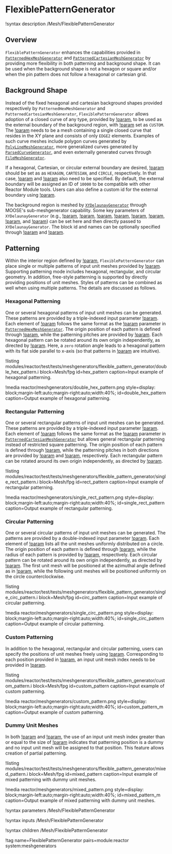 # FlexiblePatternGenerator

!syntax description /Mesh/FlexiblePatternGenerator

## Overview

`FlexiblePatternGenerator` enhances the capabilities provided in [`PatternedHexMeshGenerator`](PatternedHexMeshGenerator.md) and [`PatternedCartesianMeshGenerator`](PatternedCartesianMeshGenerator.md) by providing more flexibility in both patterning and background shape. It can be used when the background shape is not a hexagon or square and/or when the pin pattern does not follow a hexagonal or cartesian grid.

## Background Shape

Instead of the fixed hexagonal and cartesian background shapes provided respectively by `PatternedHexMeshGenerator` and `PatternedCartesianMeshGenerator`, `FlexiblePatternGenerator` allows adoption of a closed curve of any type, provided by [!param](/Mesh/FlexiblePatternGenerator/boundary_mesh), to be used as the external boundary of the background region, with [!param](/Mesh/FlexiblePatternGenerator/boundary_type) set as `CUSTOM`. The [!param](/Mesh/FlexiblePatternGenerator/boundary_mesh) needs to be a mesh containing a single closed curve that resides in the XY plane and consists of only `EDGE2` elements. Examples of such curve meshes include polygon curves generated by [`PolyLineMeshGenerator`](PolyLineMeshGenerator.md), more generalized curves generated by [`ParsedCurveGenerator`](ParsedCurveGenerator.md), and even externally generated curves through [`FileMeshGenerator`](FileMeshGenerator.md).

If a hexagonal, Cartesian, or circular external boundary are desired, [!param](/Mesh/FlexiblePatternGenerator/boundary_type) should be set as as `HEXAGON`, `CARTESIAN`, and `CIRCLE`, respectively. In that case, [!param](/Mesh/FlexiblePatternGenerator/boundary_size) and [!param](/Mesh/FlexiblePatternGenerator/boundary_sectors) also need to be specified. By default, the external boundary will be assigned an ID of `10000` to be compatible with other Reactor Module tools. Users can also define a custom id for the external boundary using [!param](/Mesh/FlexiblePatternGenerator/external_boundary_id).

The background region is meshed by [`XYDelaunayGenerator`](XYDelaunayGenerator.md) through MOOSE's sub-meshgenerator capability. Some key parameters of `XYDelaunayGenerator` (e.g., [!param](/Mesh/FlexiblePatternGenerator/desired_area), [!param](/Mesh/FlexiblePatternGenerator/desired_area_func), [!param](/Mesh/FlexiblePatternGenerator/verify_holes), [!param](/Mesh/XYDelaunayGenerator/use_auto_area_func), [!param](/Mesh/XYDelaunayGenerator/auto_area_func_default_size), [!param](/Mesh/XYDelaunayGenerator/auto_area_func_default_size_dist), [!param](/Mesh/XYDelaunayGenerator/auto_area_function_num_points), and [!param](/Mesh/XYDelaunayGenerator/auto_area_function_power)) can be set here and then directly passed to `XYDelaunayGenerator`. The block id and names can be optionally specified through [!param](/Mesh/FlexiblePatternGenerator/background_subdomain_id) and [!param](/Mesh/FlexiblePatternGenerator/background_subdomain_name).

## Patterning

Within the interior region defined by [!param](/Mesh/FlexiblePatternGenerator/boundary_mesh), `FlexiblePatternGenerator` can place single or multiple patterns of input unit meshes provided by [!param](/Mesh/FlexiblePatternGenerator/inputs). Supporting patterning mode includes hexagonal, rectangular, and circular geometry. In addition, free-style patterning is supported by directly providing positions of unit meshes. Styles of patterns can be combined as well when using multiple patterns.
The details are discussed as follows.

### Hexagonal Patterning

One or several hexagonal patterns of input unit meshes can be generated. These patterns are provided by a triple-indexed input parameter [!param](/Mesh/FlexiblePatternGenerator/hex_patterns). Each element of [!param](/Mesh/FlexiblePatternGenerator/hex_patterns) follows the same format as the [!param](/Mesh/PatternedHexMeshGenerator/pattern) parameter in [`PatternedHexMeshGenerator`](PatternedHexMeshGenerator.md). The origin position of each pattern is defined through [!param](/Mesh/FlexiblePatternGenerator/hex_origins), while the patterning pitches are provided by [!param](/Mesh/FlexiblePatternGenerator/hex_pitches). Each hexagonal pattern can be rotated around its own origin independently, as directed by [!param](/Mesh/FlexiblePatternGenerator/hex_rotations). Here, a `zero` rotation angle leads to a hexagonal pattern with its flat side parallel to x-axis (so that patterns in [!param](/Mesh/FlexiblePatternGenerator/hex_patterns) are intuitive).

!listing modules/reactor/test/tests/meshgenerators/flexible_pattern_generator/double_hex_pattern.i
         block=Mesh/fpg
         id=hex_pattern
         caption=Input example of hexagonal patterning.

!media reactor/meshgenerators/double_hex_pattern.png
      style=display: block;margin-left:auto;margin-right:auto;width:40%;
      id=double_hex_pattern
      caption=Output example of hexagonal patterning.

### Rectangular Patterning 

One or several rectangular patterns of input unit meshes can be generated. These patterns are provided by a triple-indexed input parameter [!param](/Mesh/FlexiblePatternGenerator/rect_patterns). Each element of [!param](/Mesh/FlexiblePatternGenerator/rect_patterns) follows the same format as the [!param](/Mesh/PatternedCartesianMeshGenerator/pattern) parameter in [`PatternedCartesianMeshGenerator`](PatternedCartesianMeshGenerator.md) but allows general rectangular patterning instead of restricted square patterning. The origin position of each pattern is defined through [!param](/Mesh/FlexiblePatternGenerator/rect_origins), while the patterning pitches in both directions are provided by [!param](/Mesh/FlexiblePatternGenerator/rect_pitches_x) and [!param](/Mesh/FlexiblePatternGenerator/rect_pitches_y), respectively. Each rectangular pattern can be rotated around its own origin independently, as directed by [!param](/Mesh/FlexiblePatternGenerator/rect_rotations).

!listing modules/reactor/test/tests/meshgenerators/flexible_pattern_generator/single_rect_pattern.i
         block=Mesh/fpg
         id=rect_pattern
         caption=Input example of rectangular patterning.

!media reactor/meshgenerators/single_rect_pattern.png
      style=display: block;margin-left:auto;margin-right:auto;width:40%;
      id=single_rect_pattern
      caption=Output example of rectangular patterning.

### Circular Patterning

One or several circular patterns of input unit meshes can be generated. The patterns are provided by a double-indexed input parameter [!param](/Mesh/FlexiblePatternGenerator/circular_patterns). Each element of [!param](/Mesh/FlexiblePatternGenerator/circular_patterns) lists all the unit meshes uniformly distributed on a circle. The origin position of each pattern is defined through [!param](/Mesh/FlexiblePatternGenerator/circular_origins), while the radius of each pattern is provided by [!param](/Mesh/FlexiblePatternGenerator/circular_radii), respectively. Each circular pattern can be rotated around its own origin independently, as directed by [!param](/Mesh/FlexiblePatternGenerator/circular_rotations). The first unit mesh will be positioned at the azimuthal angle defined as in [!param](/Mesh/FlexiblePatternGenerator/circular_rotations), while the following unit meshes will be positioned uniformly on the circle counterclockwise.

!listing modules/reactor/test/tests/meshgenerators/flexible_pattern_generator/single_circ_pattern.i
         block=Mesh/fpg
         id=circ_pattern
         caption=Input example of circular patterning.

!media reactor/meshgenerators/single_circ_pattern.png
      style=display: block;margin-left:auto;margin-right:auto;width:40%;
      id=single_circ_pattern
      caption=Output example of circular patterning.

### Custom Patterning

In addition to the hexagonal, rectangular and circular patterning, users can specify the positions of unit meshes freely using [!param](/Mesh/FlexiblePatternGenerator/extra_positions). Corresponding to each position provided in [!param](/Mesh/FlexiblePatternGenerator/extra_positions), an input unit mesh index needs to be provided in [!param](/Mesh/FlexiblePatternGenerator/extra_positions_mg_indices).

!listing modules/reactor/test/tests/meshgenerators/flexible_pattern_generator/custom_pattern.i
         block=Mesh/fpg
         id=custom_pattern
         caption=Input example of custom patterning.

!media reactor/meshgenerators/custom_pattern.png
      style=display: block;margin-left:auto;margin-right:auto;width:40%;
      id=custom_pattern_m
      caption=Output example of custom patterning.

### Dummy Unit Meshes

In both [!param](/Mesh/FlexiblePatternGenerator/hex_patterns) and [!param](/Mesh/FlexiblePatternGenerator/rect_patterns), the use of an input unit mesh index greater than or equal to the size of [!param](/Mesh/FlexiblePatternGenerator/inputs) indicates that patterning position is a dummy and no input unit mesh will be assigned to that position. This feature allows creation of partial patterning.

!listing modules/reactor/test/tests/meshgenerators/flexible_pattern_generator/mixed_pattern.i
         block=Mesh/fpg
         id=mixed_pattern
         caption=Input example of mixed patterning with dummy unit meshes.

!media reactor/meshgenerators/mixed_pattern.png
      style=display: block;margin-left:auto;margin-right:auto;width:40%;
      id=mixed_pattern_m
      caption=Output example of mixed patterning with dummy unit meshes.

!syntax parameters /Mesh/FlexiblePatternGenerator

!syntax inputs /Mesh/FlexiblePatternGenerator

!syntax children /Mesh/FlexiblePatternGenerator

!tag name=FlexiblePatternGenerator pairs=module:reactor system:meshgenerators
